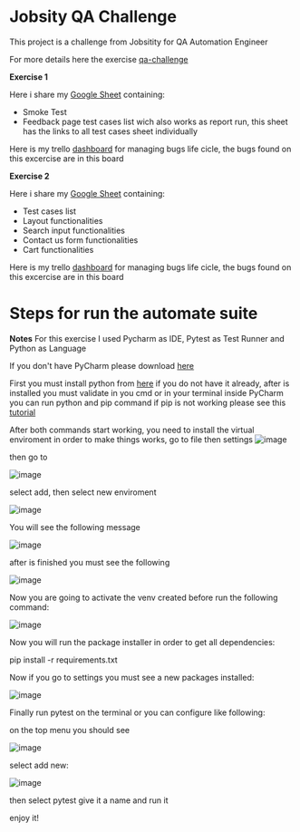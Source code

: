 # Jobsity QA Challenge
This project is a challenge from Jobsitity for QA Automation Engineer

For more details here the exercise [qa-challenge](https://github.com/barias35/jobsity-qa-challenge/files/6852710/qa-challenge-reviewed_5e6f90ff6a001.pdf)

**Exercise 1**

Here i share my [Google Sheet](https://docs.google.com/spreadsheets/d/1-6pEZnCQuwIq5jo1GYM507Yp5drtpPhn478aSzQORhw/edit?usp=sharing) containing:

- Smoke Test
- Feedback page test cases list wich also works as report run, this sheet has the links to all test cases sheet individually

Here is my trello [dashboard](https://trello.com/b/cc6weeGX/exercise-1) for managing bugs life cicle, the bugs found on this excercise are in this board

**Exercise 2**

Here i share my [Google Sheet](https://docs.google.com/spreadsheets/d/12PVd7MR4gfmiA17w4d7hivY_doBeJpsenxIeH0B0AfI/edit?usp=sharing) containing:

- Test cases list
- Layout functionalities
- Search input functionalities
- Contact us form functionalities
- Cart functionalities

Here is my trello [dashboard](https://trello.com/b/39TSZHQw/exercise-2) for managing bugs life cicle, the bugs found on this excercise are in this board

# Steps for run the automate suite

**Notes**
For this exercise I used Pycharm as IDE, Pytest as Test Runner and Python as Language

If you don't have PyCharm please download [here](https://www.jetbrains.com/pycharm/download/#section=windows)

First you must install python from [here](https://www.python.org/downloads/) if you do not have it already, after is installed you must validate in you cmd or in your terminal inside PyCharm you can run python and pip command if pip is not working please see this [tutorial](https://appuals.com/fix-pip-is-not-recognized-as-an-internal-or-external-command/)

After both commands start working, you need to install the virtual enviroment in order to make things works, go to file then settings
![image](https://user-images.githubusercontent.com/47786738/126605427-2721f198-bda5-4597-b700-17eee0429946.png) 

then go to

![image](https://user-images.githubusercontent.com/47786738/126605631-da3eecf1-60dd-4a97-8767-4d8678215d88.png)

select add, then select new enviroment

![image](https://user-images.githubusercontent.com/47786738/126605716-3689d0fb-9219-4165-997e-3fd7881b732d.png)

You will see the following message

![image](https://user-images.githubusercontent.com/47786738/126605822-05469df6-041e-4691-9667-05e75f0f7397.png)

after is finished you must see the following 

![image](https://user-images.githubusercontent.com/47786738/126605904-ed9b1446-9761-489a-abe0-241371b611a4.png)

Now you are going to activate the venv created before run the following command:

![image](https://user-images.githubusercontent.com/47786738/126606213-54c7c873-25fb-4231-be64-01dfd97ba5bb.png)

Now you will run the package installer in order to get all dependencies:

pip install -r requirements.txt

Now if you go to settings you must see a new packages installed:

![image](https://user-images.githubusercontent.com/47786738/126606552-ec464113-acae-4056-9cd6-6f83a8670671.png)

Finally run pytest on the terminal or you can configure like following:

on the top menu you should see 

![image](https://user-images.githubusercontent.com/47786738/126607825-6030b1de-ae29-45e3-ac7a-216e96cf4c5f.png)

select add new:

![image](https://user-images.githubusercontent.com/47786738/126607966-f27293a9-d957-4924-a9d3-d1b9ff3bdfe2.png)

then select pytest give it a name and run it


 enjoy it!


